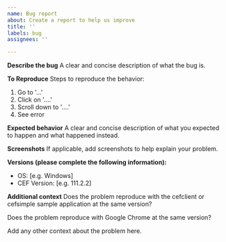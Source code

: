 ```yaml
---
name: Bug report
about: Create a report to help us improve
title: ''
labels: bug
assignees: ''

---
```


**Describe the bug**
A clear and concise description of what the bug is.

**To Reproduce**
Steps to reproduce the behavior:
1. Go to '...'
2. Click on '....'
3. Scroll down to '....'
4. See error

**Expected behavior**
A clear and concise description of what you expected to happen and what happened instead.

**Screenshots**
If applicable, add screenshots to help explain your problem.

**Versions (please complete the following information):**
 - OS: [e.g. Windows]
 - CEF Version: [e.g. 111.2.2]

**Additional context**
Does the problem reproduce with the cefclient or cefsimple sample application at the same version?

Does the problem reproduce with Google Chrome at the same version?

Add any other context about the problem here.
